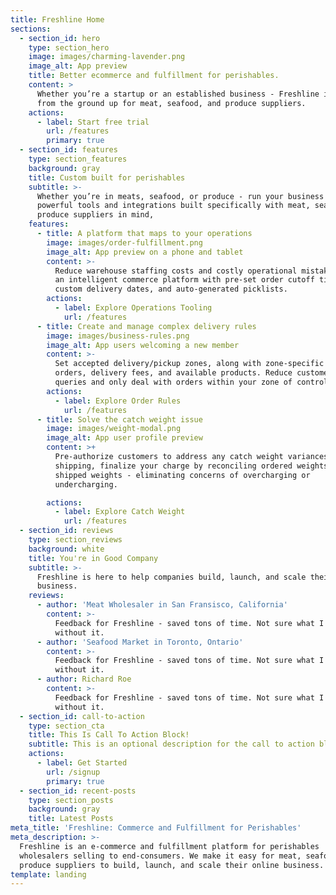 ```yaml
---
title: Freshline Home
sections:
  - section_id: hero
    type: section_hero
    image: images/charming-lavender.png
    image_alt: App preview
    title: Better ecommerce and fulfillment for perishables.
    content: >
      Whether you’re a startup or an established business - Freshline is built
      from the ground up for meat, seafood, and produce suppliers.
    actions:
      - label: Start free trial
        url: /features
        primary: true
  - section_id: features
    type: section_features
    background: gray
    title: Custom built for perishables
    subtitle: >-
      Whether you’re in meats, seafood, or produce - run your business with
      powerful tools and integrations built specifically with meat, seafood, and
      produce suppliers in mind,
    features:
      - title: A platform that maps to your operations
        image: images/order-fulfillment.png
        image_alt: App preview on a phone and tablet
        content: >-
          Reduce warehouse staffing costs and costly operational mistakes with
          an intelligent commerce platform with pre-set order cutoff times,
          custom delivery dates, and auto-generated picklists.
        actions:
          - label: Explore Operations Tooling
            url: /features
      - title: Create and manage complex delivery rules
        image: images/business-rules.png
        image_alt: App users welcoming a new member
        content: >-
          Set accepted delivery/pickup zones, along with zone-specific minimum
          orders, delivery fees, and available products. Reduce customer support
          queries and only deal with orders within your zone of control.
        actions:
          - label: Explore Order Rules
            url: /features
      - title: Solve the catch weight issue
        image: images/weight-modal.png
        image_alt: App user profile preview
        content: >+
          Pre-authorize customers to address any catch weight variances. After
          shipping, finalize your charge by reconciling ordered weights vs.
          shipped weights - eliminating concerns of overcharging or
          undercharging.

        actions:
          - label: Explore Catch Weight
            url: /features
  - section_id: reviews
    type: section_reviews
    background: white
    title: You're in Good Company
    subtitle: >-
      Freshline is here to help companies build, launch, and scale their online
      business. 
    reviews:
      - author: 'Meat Wholesaler in San Fransisco, California'
        content: >-
          Feedback for Freshline - saved tons of time. Not sure what I would do
          without it.
      - author: 'Seafood Market in Toronto, Ontario'
        content: >-
          Feedback for Freshline - saved tons of time. Not sure what I would do
          without it.
      - author: Richard Roe
        content: >-
          Feedback for Freshline - saved tons of time. Not sure what I would do
          without it.
  - section_id: call-to-action
    type: section_cta
    title: This Is Call To Action Block!
    subtitle: This is an optional description for the call to action block.
    actions:
      - label: Get Started
        url: /signup
        primary: true
  - section_id: recent-posts
    type: section_posts
    background: gray
    title: Latest Posts
meta_title: 'Freshline: Commerce and Fulfillment for Perishables'
meta_description: >-
  Freshline is an e-commerce and fulfillment platform for perishables
  wholesalers selling to end-consumers. We make it easy for meat, seafoods, and
  produce suppliers to build, launch, and scale their online business.
template: landing
---
```

